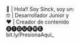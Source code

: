 👋 | Hola!! Soy Sinck, soy un: <br>
🤓 | Desarrollador Junior y <br>
❤️ | Creador de contenido<br>
🅢🅘🅖🅤🅔🅜🅔<br>
bit.ly/PresionaAqui_

